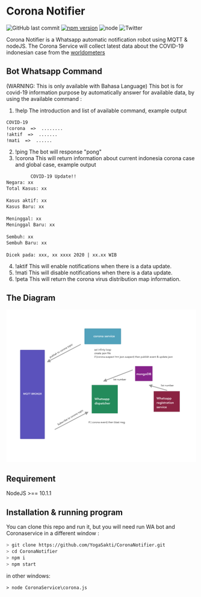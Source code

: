 # Corona Notifier 
![GitHub last commit](https://img.shields.io/github/last-commit/k1m0ch1/covid-19-api)
[![npm version](https://img.shields.io/npm/v/sulla-hotfix.svg?color=green)](https://www.npmjs.com/package/sulla-hotfix)
![node](https://img.shields.io/node/v/sulla-hotfix)
![Twitter](https://img.shields.io/twitter/follow/teman_bahagia?style=social)

Corona Notifier is a Whatsapp automatic notification robot using MQTT & nodeJS. The Corona Service will collect latest data about the COVID-19 indonesian case from the [worldometers](https://www.worldometers.info/coronavirus/) 


## Bot Whatsapp Command
(WARNING: This is only available with Bahasa Language)
This bot is for covid-19 information purpose by automatically answer for available data, by using the available command :
1. !help 
The introduction and list of available command, example output
```
COVID-19 
!corona  =>  ........
!aktif  =>  .......
!mati  =>  ......
```
2. !ping 
The bot will response "pong"
3. !corona 
This will return information about current indonesia corona case and global case, example output
```
         COVID-19 Update!!
Negara: xx
Total Kasus: xx

Kasus aktif: xx
Kasus Baru: xx

Meninggal: xx
Meninggal Baru: xx

Sembuh: xx
Sembuh Baru: xx

Dicek pada: xxx, xx xxxx 2020 | xx.xx WIB
```
4. !aktif 
This will enable notifications when there is a data update.
5. !mati 
This will disable notifications when there is a data update.
6. !peta 
This will return the corona virus distribution map information.


## The Diagram
![Diagram](Diagram.png)

## Requirement
NodeJS >== 10.1.1

## Installation & running program
You can clone this repo and run it, but you will need run WA bot and Coronaservice in a different window :

```bash
> git clone https://github.com/YogaSakti/CoronaNotifier.git
> cd CoronaNotifier
> npm i
> npm start
```
in other windows:
```
> node CoronaService\corona.js
```
